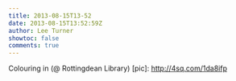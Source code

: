```yaml
---
title: 2013-08-15T13-52
date: 2013-08-15T13:52:59Z
author: Lee Turner
showtoc: false
comments: true
---
```


Colouring in (@ Rottingdean Library) [pic]: http://4sq.com/1da8ifp

